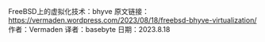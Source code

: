 FreeBSD上的虚拟化技术：bhyve
原文链接：https://vermaden.wordpress.com/2023/08/18/freebsd-bhyve-virtualization/
作者：Vermaden
译者：basebyte
日期：2023.8.18

